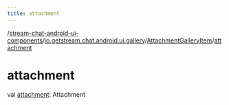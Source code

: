 ```yaml
---
title: attachment
---
```

/[stream-chat-android-ui-components](../../index.md)/[io.getstream.chat.android.ui.gallery](../index.md)/[AttachmentGalleryItem](index.md)/[attachment](attachment.md)  
  
  
  
# attachment  
val [attachment](attachment.md): Attachment
